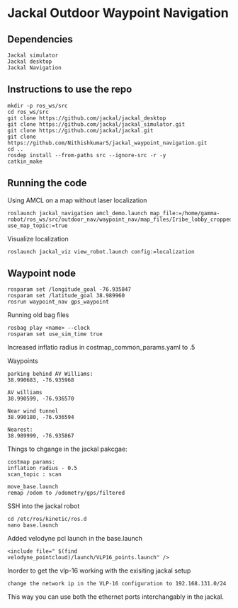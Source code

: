 # Jackal Outdoor Waypoint Navigation



## Dependencies
```
Jackal simulator
Jackal desktop 
Jackal Navigation
```

## Instructions to use the repo
```
mkdir -p ros_ws/src
cd ros_ws/src
git clone https://github.com/jackal/jackal_desktop
git clone https://github.com/jackal/jackal_simulator.git
git clone https://github.com/jackal/jackal.git
git clone https://github.com/NithishkumarS/jackal_waypoint_navigation.git
cd ..
rosdep install --from-paths src --ignore-src -r -y
catkin_make
```

## Running the code

Using AMCL on a map without laser localization

```
roslaunch jackal_navigation amcl_demo.launch map_file:=/home/gamma-robot/ros_ws/src/outdoor_nav/waypoint_nav/map_files/Iribe_lobby_cropped.yaml  use_map_topic:=true
```

Visualize localization
```
roslaunch jackal_viz view_robot.launch config:=localization
```

## Waypoint node

```
rosparam set /longitude_goal -76.935847
rosparam set /latitude_goal 38.989960
rosrun waypoint_nav gps_waypoint
```

Running old bag files
```
rosbag play <name> --clock
rosparam set use_sim_time true
```
Increased inflatio radius in costmap_common_params.yaml to .5


Waypoints 
```
parking behind AV Williams: 
38.990683, -76.935968

AV williams
38.990599, -76.936570

Near wind tunnel
38.990180, -76.936594

Nearest:
38.989999, -76.935867
```

Things to chgange  in the jackal pakcgae:
```
costmap params:
inflation radius - 0.5 
scan_topic : scan

move_base.launch
remap /odom to /odometry/gps/filtered
```

SSH into the jackal robot

```
cd /etc/ros/kinetic/ros.d
nano base.launch
```

Added velodyne pcl launch in the base.launch
```
<include file=" $(find velodyne_pointcloud)/launch/VLP16_points.launch" />
```


Inorder to get the vlp-16 working with the exisiting jackal setup
```
change the network ip in the VLP-16 configuration to 192.168.131.0/24
```
This way you can use both the ethernet ports interchangably in the jackal.

